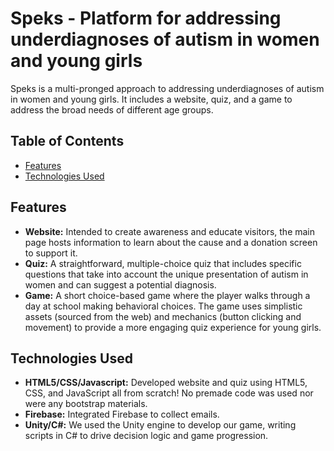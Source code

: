 # Speks - Platform for addressing underdiagnoses of autism in women and young girls

Speks is a multi-pronged approach to addressing underdiagnoses of autism in women and young girls. It includes a website, quiz, and a game to address the broad needs of different age groups.

## Table of Contents

- [Features](#features)
- [Technologies Used](#technologies-used)

## Features

- **Website:** Intended to create awareness and educate visitors, the main page hosts information to learn about the cause and a donation screen to support it.
- **Quiz:** A straightforward, multiple-choice quiz that includes specific questions that take into account the unique presentation of autism in women and can suggest a potential diagnosis.
- **Game:** A short choice-based game where the player walks through a day at school making behavioral choices. The game uses simplistic assets (sourced from the web) and mechanics (button clicking and movement) to provide a more engaging quiz experience for young girls.

## Technologies Used

- **HTML5/CSS/Javascript:** Developed website and quiz using HTML5, CSS, and JavaScript all from scratch! No premade code was used nor were any bootstrap materials.
- **Firebase:** Integrated Firebase to collect emails.
- **Unity/C#:** We used the Unity engine to develop our game, writing scripts in C# to drive decision logic and game progression.
